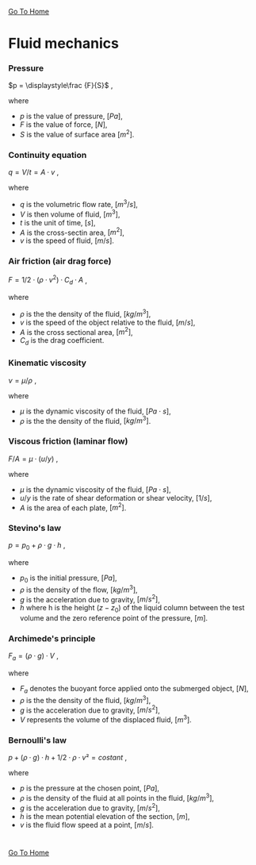[Go To Home](https://github.com/melchiorrecaruso/ADimPas)

# Fluid mechanics

### Pressure

$p = \displaystyle\frac {F}{S}$ ,

where

- $p$ is the value of pressure, $[Pa]$,
- $F$ is the value of force, $[N]$,
- $S$ is the value of surface area $[m^2]$.

### Continuity equation

$q = V/t=A·v$ ,

where

- $q$ is the volumetric flow rate, $[m^3/s]$,
- $V$ is then volume of fluid, $[m^3]$,
- $t$ is the unit of time, $[s]$,
- $A$ is the cross-sectin area, $[m^2]$,
- $v$ is the speed of fluid, $[m/s]$.

###  Air friction (air drag force)

$F = 1/2·(ρ·v^2)·C_d·A$ ,

where 

- $ρ$ is the the density of the fluid, $[kg/m^3]$,
- $v$ is the speed of the object relative to the fluid, $[m/s]$,
- $A$ is the cross sectional area, $[m^2]$,
- $C_d$ is the drag coefficient.

### Kinematic viscosity

$ν = μ/ρ$ ,

where

- $μ$ is the dynamic viscosity of the fluid, $[Pa⋅s]$,
- $ρ$ is the the density of the fluid, $[kg/m^3]$.

### Viscous friction (laminar flow)

$F/A = μ·(u/y)$ ,

where 

- $μ$ is the dynamic viscosity of the fluid, $[Pa⋅s]$,
- $u/y$ is the rate of shear deformation or shear velocity, $[1/s]$,
- $A$ is the area of each plate, $[m^2]$.

### Stevino's law

$p = p_0 + ρ·g·h$ ,

where

- $p_0$ is the initial pressure, $[Pa]$,
- $ρ$ is the density of the flow, $[kg/m^3]$,
- $g$ is the acceleration due to gravity, $[m/s^2]$,
- $h$ where h is the height $(z − z_0)$ of the liquid column between the test volume and the zero reference point of the pressure, $[m]$. 

### Archimede's principle

$F_a = (ρ·g)·V$ ,

where

- $F_a$ denotes the buoyant force applied onto the submerged object, $[N]$,
- $ρ$ is the the density of the fluid, $[kg/m^3]$,
- $g$ is the acceleration due to gravity, $[m/s^2]$,
- $V$ represents the volume of the displaced fluid, $[m^3]$.

### Bernoulli's law

$p + (ρ·g)·h + 1/2·ρ·v² = costant$ ,

where 

- $p$ is the pressure at the chosen point, $[Pa]$,
- $ρ$ is the density of the fluid at all points in the fluid, $[kg/m^3]$,
- $g$ is the acceleration due to gravity, $[m/s^2]$,
- $h$ is the mean potential elevation of the section, $[m]$,
- $v$ is the fluid flow speed at a point, $[m/s]$.

#
[Go To Home](https://github.com/melchiorrecaruso/ADimPas)